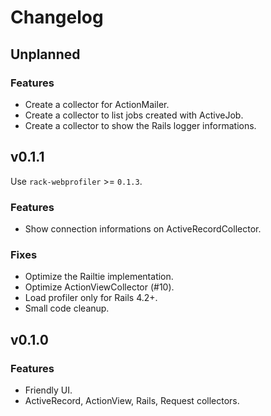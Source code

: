 # Changelog

## Unplanned

### Features

  * Create a collector for ActionMailer.
  * Create a collector to list jobs created with ActiveJob.
  * Create a collector to show the Rails logger informations.


## v0.1.1

Use `rack-webprofiler` >= `0.1.3`.

### Features

  * Show connection informations on ActiveRecordCollector.

### Fixes

  * Optimize the Railtie implementation.
  * Optimize ActionViewCollector (#10).
  * Load profiler only for Rails 4.2+.
  * Small code cleanup.


## v0.1.0

### Features

  * Friendly UI.
  * ActiveRecord, ActionView, Rails, Request collectors.
